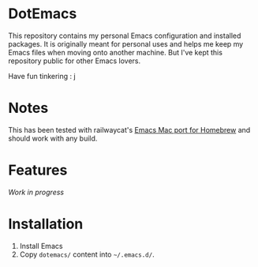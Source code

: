 DotEmacs
========

This repository contains my personal Emacs configuration and installed packages. It is originally meant for personal uses and helps me keep my Emacs files when moving onto another machine. But I've kept this repository public for other Emacs lovers.

Have fun tinkering : j

Notes
=====

This has been tested with railwaycat's [Emacs Mac port for Homebrew](https://github.com/railwaycat/homebrew-emacsmacport/releases) and should work with any build.

Features
========

*Work in progress*

Installation
============

1. Install Emacs
1. Copy `dotemacs/` content into `~/.emacs.d/`.

